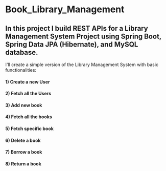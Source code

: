 # Book_Library_Management
## In this project I build REST APIs for a Library Management System Project using Spring Boot, Spring Data JPA (Hibernate), and MySQL database.
I'll create a simple version of the Library Management System with basic functionalities:
#### 1) Create a new User
#### 2) Fetch all the Users
#### 3) Add new book
#### 4) Fetch all the books
#### 5) Fetch specific book
#### 6) Delete a book
#### 7) Borrow a book
#### 8) Return a book
